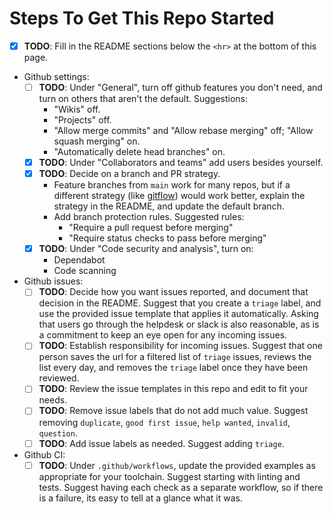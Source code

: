 # Steps To Get This Repo Started

- [x] **TODO**: Fill in the README sections below the `<hr>` at the bottom of this page.
- Github settings:
  - [ ] **TODO**: Under "General", turn off github features you don't need, and turn on others that aren't the default. Suggestions:
    - "Wikis" off.
    - "Projects" off.
    - "Allow merge commits" and "Allow rebase merging" off; "Allow squash merging" on.
    - "Automatically delete head branches" on.
  - [x] **TODO**: Under "Collaborators and teams" add users besides yourself.
  - [x] **TODO**: Decide on a branch and PR strategy.
    - Feature branches from `main` work for many repos, but if a different strategy (like [gitflow](https://www.atlassian.com/git/tutorials/comparing-workflows/gitflow-workflow)) would work better, explain the strategy in the README, and update the default branch.
    - Add branch protection rules. Suggested rules:
      - "Require a pull request before merging"
      - "Require status checks to pass before merging"
  - [x] **TODO**: Under "Code security and analysis", turn on:
    - Dependabot
    - Code scanning
- Github issues:
  - [ ] **TODO**: Decide how you want issues reported, and document that decision in the README. Suggest that you create a `triage` label, and use the provided issue template that applies it automatically. Asking that users go through the helpdesk or slack is also reasonable, as is a commitment to keep an eye open for any incoming issues.
  - [ ] **TODO**: Establish responsibility for incoming issues. Suggest that one person saves the url for a filtered list of `triage` issues, reviews the list every day, and removes the `triage` label once they have been reviewed.
  - [ ] **TODO**: Review the issue templates in this repo and edit to fit your needs.
  - [ ] **TODO**: Remove issue labels that do not add much value. Suggest removing `duplicate`, `good first issue`, `help wanted`, `invalid`, `question`.
  - [ ] **TODO**: Add issue labels as needed. Suggest adding `triage`.
- Github CI:
  - [ ] **TODO**: Under `.github/workflows`, update the provided examples as appropriate for your toolchain. Suggest starting with linting and tests. Suggest having each check as a separate workflow, so if there is a failure, its easy to tell at a glance what it was.
